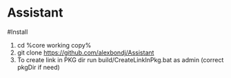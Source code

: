 # Assistant

#Install
1. cd %core working copy%
2. git clone https://github.com/alexbondj/Assistant
3. To create link in PKG dir run build/CreateLinkInPkg.bat as admin (correct pkgDir if need)
